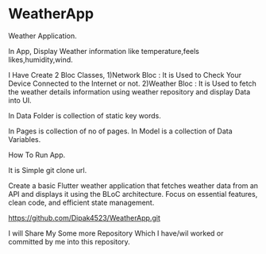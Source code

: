 # WeatherApp
Weather Application.

In App, Display Weather information like temperature,feels likes,humidity,wind.

I Have Create 2 Bloc Classes,
1)Network Bloc : It is Used to Check Your Device Connected to the Internet or not.
2)Weather Bloc : It is Used to fetch the weather details information using weather repository and display Data into UI.

In Data Folder is collection of static key words.

In Pages is collection of no of pages.
In Model is a collection of Data Variables.

How To Run App.

It is Simple git clone url.

Create a basic Flutter weather application that fetches weather data from an API and displays it using the BLoC architecture. Focus on essential features, clean code, and efficient state management.

https://github.com/Dipak4523/WeatherApp.git

I will Share My Some more Repository Which I have/wil worked or committed by me into this repository.


